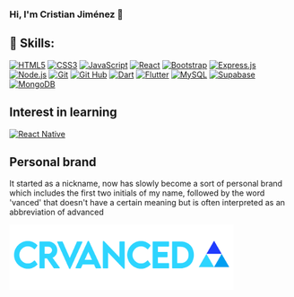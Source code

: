 ### Hi, I'm Cristian Jiménez 👋

<!--

Here are some ideas to get you started:

- 🔭 I’m currently working on ...
- 🌱 I’m currently learning ...
- 👯 I’m looking to collaborate on ...
- 🤔 I’m looking for help with ...
- 💬 Ask me about ...
- 📫 How to reach me: ...
- 😄 Pronouns: ...
- ⚡ Fun fact: ...
-->

## 🔨 Skills:

[![HTML5](https://img.shields.io/badge/HTML5-E34F26?style=for-the-badge&logo=html5&logoColor=white&labelColor=101010)]()
[![CSS3](https://img.shields.io/badge/CSS3-1572B6?style=for-the-badge&logo=css3&logoColor=white&labelColor=101010)]()
[![JavaScript](https://img.shields.io/badge/JavaScript-F7DF1E?style=for-the-badge&logo=javascript&logoColor=white&labelColor=101010)]()
[![React](https://img.shields.io/badge/React-61DAFB?style=for-the-badge&logo=react&logoColor=white&labelColor=101010)]()
[![Bootstrap](https://img.shields.io/badge/Bootstrap-7952B3?style=for-the-badge&logo=bootstrap&logoColor=white&labelColor=101010)]()
[![Express.js](https://img.shields.io/badge/Express.js-000000?style=for-the-badge&logo=express&logoColor=white&labelColor=101010)]()
[![Node.js](https://img.shields.io/badge/Node.js-339933?style=for-the-badge&logo=node.js&logoColor=white&labelColor=101010)](https://nodejs.org/)
[![Git](https://img.shields.io/badge/git-F05032?style=for-the-badge&logo=git&logoColor=white&labelColor=101010)]()
[![Git Hub](https://img.shields.io/badge/github-181717?style=for-the-badge&logo=github&logoColor=white&labelColor=101010)]()
[![Dart](https://img.shields.io/badge/Dart-0175C2?style=for-the-badge&logo=dart&logoColor=white&labelColor=101010)](https://dart.dev/)
[![Flutter](https://img.shields.io/badge/Flutter-02569B?style=for-the-badge&logo=flutter&logoColor=white&labelColor=101010)](https://flutter.dev/)
[![MySQL](https://img.shields.io/badge/MySQL-4479A1?style=for-the-badge&logo=mysql&logoColor=white&labelColor=101010)]()
[![Supabase](https://img.shields.io/badge/Supabase-3ECF8E?style=for-the-badge&logo=supabase&logoColor=white&labelColor=101010)]()
[![MongoDB](https://img.shields.io/badge/MongoDB-47A248?style=for-the-badge&logo=mongodb&logoColor=white&labelColor=101010)]()

## Interest in learning

[![React Native](https://img.shields.io/badge/React_Native-61DAFB?style=for-the-badge&logo=react&logoColor=white&labelColor=101010)]()

## Personal brand

It started as a nickname, now has slowly become a sort of personal brand which includes the first two initials of my name, followed by the word 'vanced' that doesn't have a certain meaning but is often interpreted as an abbreviation of advanced

<img src="weight-c.png" style="width:400px" >


